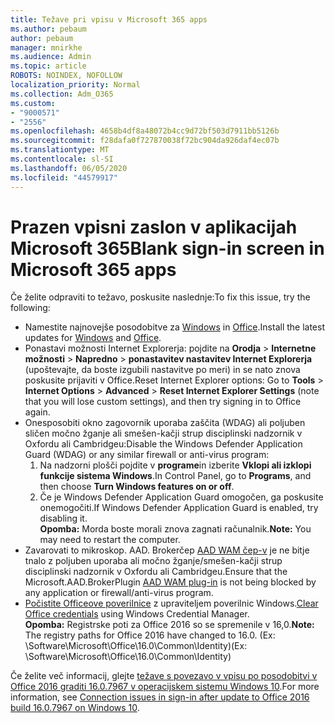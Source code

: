 ```yaml
---
title: Težave pri vpisu v Microsoft 365 apps
ms.author: pebaum
author: pebaum
manager: mnirkhe
ms.audience: Admin
ms.topic: article
ROBOTS: NOINDEX, NOFOLLOW
localization_priority: Normal
ms.collection: Adm_O365
ms.custom:
- "9000571"
- "2556"
ms.openlocfilehash: 4658b4df8a48072b4cc9d72bf503d7911bb5126b
ms.sourcegitcommit: f28dafa0f727870038f72bc904da926daf4ec07b
ms.translationtype: MT
ms.contentlocale: sl-SI
ms.lasthandoff: 06/05/2020
ms.locfileid: "44579917"
---
```

# <a name="blank-sign-in-screen-in-microsoft-365-apps"></a><span data-ttu-id="875d9-102">Prazen vpisni zaslon v aplikacijah Microsoft 365</span><span class="sxs-lookup"><span data-stu-id="875d9-102">Blank sign-in screen in Microsoft 365 apps</span></span>

<span data-ttu-id="875d9-103">Če želite odpraviti to težavo, poskusite naslednje:</span><span class="sxs-lookup"><span data-stu-id="875d9-103">To fix this issue, try the following:</span></span>
- <span data-ttu-id="875d9-104">Namestite najnovejše posodobitve za [Windows](https://support.microsoft.com/help/4027667/windows-10-update) in [Office](https://support.office.com/article/update-office-and-your-computer-with-microsoft-update-2ab296f3-7f03-43a2-8e50-46de917611c5).</span><span class="sxs-lookup"><span data-stu-id="875d9-104">Install the latest updates for [Windows](https://support.microsoft.com/help/4027667/windows-10-update) and [Office](https://support.office.com/article/update-office-and-your-computer-with-microsoft-update-2ab296f3-7f03-43a2-8e50-46de917611c5).</span></span>
- <span data-ttu-id="875d9-105">Ponastavi možnosti Internet Explorerja: pojdite na **Orodja**  >  **Internetne možnosti**  >  **Napredno**  >  **ponastavitev nastavitev Internet Explorerja** (upoštevajte, da boste izgubili nastavitve po meri) in se nato znova poskusite prijaviti v Office.</span><span class="sxs-lookup"><span data-stu-id="875d9-105">Reset Internet Explorer options: Go to **Tools** > **Internet Options** > **Advanced** > **Reset Internet Explorer Settings** (note that you will lose custom settings), and then try signing in to Office again.</span></span>
- <span data-ttu-id="875d9-106">Onesposobiti okno zagovornik uporaba zaščita (WDAG) ali poljuben sličen močno žganje ali smešen-kačji strup disciplinski nadzornik v Oxfordu ali Cambridgeu:</span><span class="sxs-lookup"><span data-stu-id="875d9-106">Disable the Windows Defender Application Guard (WDAG) or any similar firewall or anti-virus program:</span></span>
    1. <span data-ttu-id="875d9-107">Na nadzorni plošči pojdite v **programe**in izberite **Vklopi ali izklopi funkcije sistema Windows**.</span><span class="sxs-lookup"><span data-stu-id="875d9-107">In Control Panel, go to **Programs**, and then choose **Turn Windows features on or off**.</span></span>
    2. <span data-ttu-id="875d9-108">Če je Windows Defender Application Guard omogočen, ga poskusite onemogočiti.</span><span class="sxs-lookup"><span data-stu-id="875d9-108">If Windows Defender Application Guard is enabled, try disabling it.</span></span><br/>
    <span data-ttu-id="875d9-109">**Opomba:** Morda boste morali znova zagnati računalnik.</span><span class="sxs-lookup"><span data-stu-id="875d9-109">**Note:** You may need to restart the computer.</span></span>
- <span data-ttu-id="875d9-110">Zavarovati to mikroskop. AAD. Brokerčep [AAD WAM čep-v](https://docs.microsoft.com/office365/troubleshoot/administration/connection-issue-when-sign-in-office-2016#symptom-1) je ne bitje tnalo z poljuben uporaba ali močno žganje/smešen-kačji strup disciplinski nadzornik v Oxfordu ali Cambridgeu.</span><span class="sxs-lookup"><span data-stu-id="875d9-110">Ensure that the Microsoft.AAD.BrokerPlugin [AAD WAM plug-in](https://docs.microsoft.com/office365/troubleshoot/administration/connection-issue-when-sign-in-office-2016#symptom-1) is not being blocked by any application or firewall/anti-virus program.</span></span>
- <span data-ttu-id="875d9-111">[Počistite Officeove poverilnice](https://docs.microsoft.com/office/troubleshoot/error-messages/another-account-already-signed-in#step-3-clear-cached-credentials-on-the-computer) z upraviteljem poverilnic Windows.</span><span class="sxs-lookup"><span data-stu-id="875d9-111">[Clear Office credentials](https://docs.microsoft.com/office/troubleshoot/error-messages/another-account-already-signed-in#step-3-clear-cached-credentials-on-the-computer) using Windows Credential Manager.</span></span><br/>
    <span data-ttu-id="875d9-112">**Opomba:** Registrske poti za Office 2016 so se spremenile v 16,0.</span><span class="sxs-lookup"><span data-stu-id="875d9-112">**Note:** The registry paths for Office 2016 have changed to 16.0.</span></span> <span data-ttu-id="875d9-113">(Ex: \Software\Microsoft\Office\16.0\Common\Identity\)</span><span class="sxs-lookup"><span data-stu-id="875d9-113">(Ex: \Software\Microsoft\Office\16.0\Common\Identity\)</span></span>

<span data-ttu-id="875d9-114">Če želite več informacij, glejte [težave s povezavo v vpisu po posodobitvi v Office 2016 graditi 16.0.7967 v operacijskem sistemu Windows 10](https://docs.microsoft.com/office365/troubleshoot/administration/connection-issue-when-sign-in-office-2016).</span><span class="sxs-lookup"><span data-stu-id="875d9-114">For more information, see [Connection issues in sign-in after update to Office 2016 build 16.0.7967 on Windows 10](https://docs.microsoft.com/office365/troubleshoot/administration/connection-issue-when-sign-in-office-2016).</span></span>